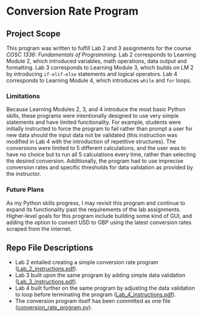 # Conversion Rate Program

## Project Scope
This program was written to fulfill Lab 2 and 3 assignments for the course *COSC 1336: Fundamentals of Programming*. Lab 2 corresponds to Learning Module 2, which introduced variables, math operations, data output and formatting. Lab 3 corresponds to Learning Module 3, which builds on LM 2 by introducing `if-elif-else` statements and logical operators. Lab 4 corresponds to Learning Module 4, which introduces `while` and `for` loops.

### Limitations
Because Learning Modules 2, 3, and 4 introduce the most basic Python skills, these programs were intentionally designed to use very simple statements and have limited functionality. For example, students were initially instructed to force the program to fail rather than prompt a user for new data should the input data not be validated (this instruction was modified in Lab 4 with the introduction of repetitive structures). The conversions were limited to 5 different calculations, and the user was to have no choice but to run all 5 calculations every time, rather than selecting the desired conversion. Additionally, the program had to use imprecise conversion rates and specific thresholds for data validation as provided by the instructor.

### Future Plans
As my Python skills progress, I may revisit this program and continue to expand its functionality past the requirements of the lab assignments. Higher-level goals for this program include building some kind of GUI, and adding the option to convert USD to GBP using the latest conversion rates scraped from the internet.

## Repo File Descriptions
- Lab 2 entailed creating a simple conversion rate program ([Lab_2_instructions.pdf](https://github.com/emnharris/COSC-1336/blob/master/conversion_rate_program/Lab_2_instructions.pdf)). 
- Lab 3 built upon the same program by adding simple data validation ([Lab_3_instructions.pdf](https://github.com/emnharris/COSC-1336/blob/master/conversion_rate_program/Lab_3_instructions.pdf)).
- Lab 4 built further on the same program by adjusting the data validation to loop before terminating the program ([Lab_4_instructions.pdf](https://github.com/emnharris/COSC-1336/blob/master/conversion_rate_program/Lab_4_instructions.pdf)).
- The conversion program itself has been committed as one file ([conversion_rate_program.py](https://github.com/emnharris/COSC-1336/blob/master/conversion_rate_program/conversion_rate_program.py)).
